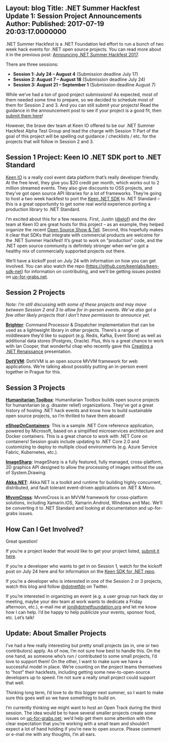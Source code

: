 Layout: blog
Title: .NET Summer Hackfest Update 1&#58; Session Project Announcements
Author: 
Published: 2017-07-19 20:03:17.0000000
---
<p><p>.NET Summer Hackfest is a .NET Foundation led effort to run a bunch of two week hack events for .NET open source projects. You can read more about it in the previous post: <a href="https://dotnetfoundation.org/blog/announcing-net-summer-hackfest-2017">Announcing .NET Summer Hackfest 2017</a>.</p><p>There are three sessions:</p><ul><li><strong>Session 1: July 24 – August 4</strong> (Submission deadline July 17)</li><li><strong>Session 2: August 7 – August 18</strong> (Submission deadline July 24)</li><li><strong>Session 3: August 21 – September 1</strong> (Submission deadline August 7)</li></ul><p>While we’ve had a ton of good project submissions! As expected, most of them needed some time to prepare, so we decided to schedule most of them for Session 2 and 3. And you can still submit your projects! Read the guidance in the announcement post to see if your project is a good fit, then <a href="https://aka.ms/dotnetsummer-nomination">submit them here</a>! </p><p>However, the brave dev team at Keen IO offered to be our .NET Summer Hackfest Alpha Test Group and lead the charge with Session 1! Part of the goal of this project will be spelling out guidance / checklists / etc. for the projects that will follow in Session 2 and 3.</p><h2>Session 1 Project: Keen IO .NET SDK port to .NET Standard</h2><p><a href="http://keen.io">Keen IO</a> is a really cool event data platform that’s really developer friendly. At the free level, they give you $20 credit per month, which works out to 2 million streamed events. They also give discounts to OSS projects, and they’ve got open source API libraries for a lot of frameworks. They’re going to host a two week hackfest to port the <a href="https://github.com/keenlabs/keen-sdk-net">Keen .NET SDK</a> to .NET Standard – this is a great opportunity to get some real world experience porting a production library to .NET Standard.<p>I’m excited about this for a few reasons. First, Justin (<a href="https://twitter.com/elof">@elof</a>) and the dev team at Keen IO are great hosts for this project – as an example, they helped organize the recent <a href="http://opensourceshowandtell.com/">Open Source Show &amp; Tell</a>. Second, this hopefully makes it clear that SDKs that integrate with commercial products are welcome for the .NET Summer Hackfest! It’s great to work on “production” code, and the .NET open source community is definitely stronger when we’ve got a healthy mix of commercially supported projects out there.<p>We’ll have a kickoff post on July 24 with information on how you can get involved. You can also watch the repo (<a title="https://github.com/keenlabs/keen-sdk-net" href="https://github.com/keenlabs/keen-sdk-net">https://github.com/keenlabs/keen-sdk-net</a>) for information on contributing, and we’ll be getting issues posted on <a href="http://up-for-grabs.net">up-for-grabs.net</a>.</p><h2>Session 2 Projects</h2><p><em>Note: I’m still discussing with some of these projects and may move between Session 2 and 3 to allow for in-person events. We’ve also got a few other likely projects that I don’t have permission to announce yet.</em></p><p><a href="https://brightercommand.github.io/Brighter/"><strong>Brighter</strong></a>: Command Processor &amp; Dispatcher implementation that can be used as a lightweight library in other projects. There’s a range of middleware they’d like to support (e.g. Redis, Kafka, Event Store) as well as additional data stores (Postgres, Oracle). Plus, this is a great chance to work with Ian Cooper, that wonderful chap who recently gave this <a href="https://channel9.msdn.com/events/NDC/NDC-Oslo-2017/BRK01">Creating a .NET Renaissance</a> presentation.</p><p><a href="https://www.dotvvm.com"><strong>DotVVM</strong></a>: DotVVM is an open source MVVM framework for web applications. We’re talking about possibly putting an in-person event together in Prague for this.</p><h2>Session 3 Projects</h2><p><a href="http://www.htbox.org/"><strong>Humanitarian Toolbox</strong></a>: Humanitarian Toolbox builds open source projects for humanitarian (e.g. disaster relief) organizations. They’ve got a great history of hosting .NET hack events and know how to build sustainable open source projects, so I’m thrilled to have them aboard!</p><p><a href="https://github.com/dotnet-architecture/eShopOnContainers"><strong>eShopOnContainers</strong></a>: This is a sample .NET Core reference application, powered by Microsoft, based on a simplified microservices architecture and Docker containers. This is a great chance to work with .NET Core on containers! Session goals include updating to .NET Core 2.0 and customizing to deploy to multiple cloud environments (e.g. Azure Service Fabric, Kubernetes, etc.).</p><p><a href="http://imagesharp.net/"><strong>ImageSharp</strong></a>: ImageSharp is a fully featured, fully managed, cross-platform, 2D graphics API designed to allow the processing of images without the use of System.Drawing.</p><p><a href="http://getakka.net/"><strong>Akka.NET</strong></a>: Akka.NET is a toolkit and runtime for building highly concurrent, distributed, and fault tolerant event-driven applications on .NET &amp; Mono.</p><p><a href="https://www.mvvmcross.com/"><strong>MvvmCross</strong></a>: MvvmCross is an MVVM framework for cross-platform solutions, including Xamarin.iOS, Xamarin.Android, Windows and Mac. We’ll be converting it to .NET Standard and looking at documentation and up-for-grabs issues.</p><h2>How Can I Get Involved?</h2><p>Great question!</p><p>If you’re a project leader that would like to get your project listed, <a href="https://aka.ms/dotnetsummer-nomination">submit it here</a>.</p><p>If you’re a developer who wants to get in on Session 1, watch for the kickoff post on July 24 here and for information on the <a href="https://github.com/keenlabs/keen-sdk-net">Keen SDK for .NET repo</a>.</p><p>If you’re a developer who is interested in one of the Session 2 or 3 projects, watch this blog and follow <a href="https://twitter.com/dotnetfdn">@dotnetfdn</a> on Twitter.</p><p>If you’re interested in organizing an event (e.g. a user group run hack day or meeting, maybe your dev team at work wants to dedicate a Friday afternoon, etc.), e-mail me at <a href="mailto:jon@dotnetfoundation.org">jon@dotnetfoundation.org</a> and let me know how I can help. I’d be happy to help publicize your events, sponsor food, etc. Let’s talk!</p><h2>Update: About Smaller Projects</h2><p>I’ve had a few really interesting but pretty small projects (as in, one or two contributors) apply. As of now, I’m not sure how best to handle this. On the one hand, as someone who’s run / contributed to some small projects, I’d love to support them! On the other, I want to make sure we have a successful model in place. We’re counting on the project teams themselves to “host” their hackfests, including getting some new-to-open-source developers up to speed. I’m not sure a really small project could support that well. </p><p>Thinking long term, I’d love to do this bigger next summer, so I want to make sure this goes well so we have something to build on. </p><p>I’m currently thinking we might want to host an Open Track during the third session. The idea would be to have several smaller projects create some issues on <a href="http://up-for-grabs.net">up-for-grabs.net</a>; we’d help get them some attention with the clear expectation that you’re working with a small team and shouldn’t expect a lot of hand holding if you’re new to open source. Please comment or e-mail me with any thoughts, I’m all ears.</p></p>
